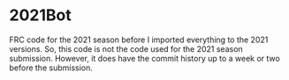 # 2021Bot
FRC code for the 2021 season before I imported everything to the 2021 versions.
So, this code is not the code used for the 2021 season submission.
However, it does have the commit history up to a week or two before the submission.
